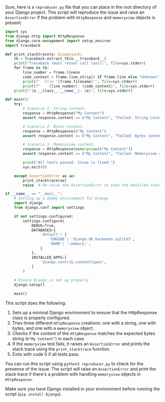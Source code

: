 Sure, here is a `reproducer.py` file that you can place in the root directory of your Django project. This script will reproduce the issue and raise an `AssertionError` if the problem with `HttpResponse` and `memoryview` objects is present:

```python
import sys
from django.http import HttpResponse
from django.core.management import setup_environ
import traceback

def print_stacktrace(e: Exception):
    tb = traceback.extract_tb(e.__traceback__)
    print("Traceback (most recent call last):", file=sys.stderr)
    for frame in tb:
        line_number = frame.lineno
        code_context = frame.line.strip() if frame.line else "Unknown"
        print(f'  File "{frame.filename}"', file=sys.stderr)
        print(f"    {line_number}: {code_context}", file=sys.stderr)
    print(f"{e.__class__.__name__}: {e}", file=sys.stderr)

def main():
    try:
        # Scenario 1: String content.
        response = HttpResponse("My Content")
        assert response.content == b"My Content", "Failed: String content does not match expected value."

        # Scenario 2: Bytes content.
        response = HttpResponse(b"My Content")
        assert response.content == b"My Content", "Failed: Bytes content does not match expected value."

        # Scenario 3: Memoryview content.
        response = HttpResponse(memoryview(b"My Content"))
        assert response.content == b"My Content", "Failed: Memoryview content does not match expected value."

        print("All tests passed. Issue is fixed.")
        sys.exit(0)

    except AssertionError as ae:
        print_stacktrace(ae)
        raise  # Re-raise the AssertionError to show the detailed stack trace in the terminal.

if __name__ == "__main__":
    # Setting up a dummy environment for Django
    import django
    from django.conf import settings

    if not settings.configured:
        settings.configure(
            DEBUG=True,
            DATABASES={
                'default': {
                    'ENGINE': 'django.db.backends.sqlite3',
                    'NAME': ':memory:',
                }
            },
            INSTALLED_APPS=[
                'django.contrib.contenttypes',
            ]
        )
    
    # Ensure Django is set up properly
    django.setup()

    main()
```

This script does the following:

1. Sets up a minimal Django environment to ensure that the HttpResponse class is properly configured.
2. Tries three different `HttpResponse` creations: one with a string, one with bytes, and one with a `memoryview` object.
3. Checks if the content of the `HttpResponse` matches the expected bytes string (`b"My Content"`) in each case.
4. If the `memoryview` test fails, it raises an `AssertionError` and prints the stack trace using the `print_stacktrace` function.
5. Exits with code 0 if all tests pass.

You can run this script using `python3 reproducer.py` to check for the presence of the issue. The script will raise an `AssertionError` and print the stack trace if there's a problem with handling `memoryview` objects in `HttpResponse`.

Make sure you have Django installed in your environment before running the script (`pip install Django`).